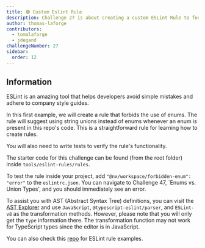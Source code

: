 ```yaml
---
title: 🟢 Custom Eslint Rule
description: Challenge 27 is about creating a custom ESLint Rule to forbid enums
author: thomas-laforge
contributors:
  - tomalaforge
  - jdegand
challengeNumber: 27
sidebar:
  order: 12
---
```


## Information

ESLint is an amazing tool that helps developers avoid simple mistakes and adhere to company style guides.

In this first example, we will create a rule that forbids the use of enums. The rule will suggest using string unions instead of enums whenever an enum is present in this repo's code. This is a straightforward rule for learning how to create rules.

You will also need to write tests to verify the rule's functionality.

The starter code for this challenge can be found (from the root folder) inside `tools/eslint-rules/rules`.

To test the rule inside your project, add `"@nx/workspace/forbidden-enum": "error"` to the `eslintrc.json`. You can navigate to Challenge 47, `Enums vs. Union Types', and you should immediately see an error.

To assist you with AST (Abstract Syntax Tree) definitions, you can visit the [AST Explorer](https://astexplorer.net/) and use `JavaScript`, `@typescript-eslint/parser`, and `ESLint-v8` as the transformation methods. However, please note that you will only get the `type` information there. The transformation function may not work for TypeScript types since the editor is in JavaScript.

You can also check this [repo](https://github.com/typescript-eslint/typescript-eslint/tree/master/packages/eslint-plugin/src/rules) for ESLint rule examples.

